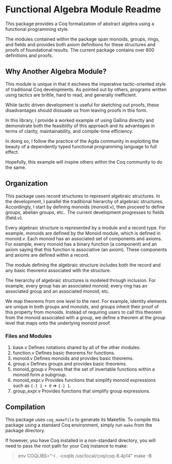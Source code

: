 Functional Algebra Module Readme
================================

This package provides a Coq formalization of abstract algebra using a functional programming style.

The modules contained within the package span monoids, groups, rings, and fields and provides both axiom definitions for these structures and proofs of foundational results. The current package contains over 800 definitions and proofs.

Why Another Algebra Module?
---------------------------

This module is unique in that it eschews the imperative tactic-oriented style of traditional Coq developments. As pointed out by others, programs written using tactics are brittle, hard to read, and generally inefficient. 

While tactic driven development is useful for sketching out proofs, these disadvantages should dissuade us from leaving proofs in this form.

In this library, I provide a worked example of using Gallina directly and demonstrate both the feasibility of this approach and its advantages in terms of clarity, maintainability, and compile-time efficiency.

In doing so, I follow the practice of the Agda community in exploiting the beauty of a dependently typed functional programming language to full effect.

Hopefully, this example will inspire others within the Coq community to do the same.

Organization
------------

This package uses record structures to represent algebraic structures. In the development, I parallel the traditional hierarchy of algebraic structures. Accordingly, I start by defining monoids (monoid.v), then proceed to define groups, abelian groups, etc.. The current development progresses to fields (field.v).

Every algebraic structure is represented by a module and a record type. For example, monoids are defined by the Monoid module, which is defined in monoid.v. Each monoid has an associated set of components and axioms. For example, every monoid has a binary function (a component) and an axiom saying that this function is associative (an axiom). These components and axioms are defined within a record.

The module defining the algebraic structure includes both the record and any basic theorems associated with the structure. 

The hierarchy of algebraic structures is modeled through inclusion. For example, every group has an associated monoid; every ring has an associated group and an associated monoid; etc.

We map theorems from one level to the next. For example, identity elements are unique in both groups and monoids, and groups inherit their proof of this property from monoids. Instead of requiring users to call this theorem from the monoid associated with a group, we define a theorem at the group level that maps onto the underlying monoid proof.

### Files and Modules 

1. base.v
  Defines notations shared by all of the other modules.
2. function.v
  Defines basic theorems for functions.
3. monoid.v
  Defines monoids and provides basic theorems.
4. group.v
  Defines groups and provides basic theorems.
5. monoid_group.v
  Proves that the set of invertable functions within a monoid form a subgroup.
6. monoid_expr.v
  Provides functions that simplify monoid expressions such as `{-} 1 + 0` => `{-} 1`.
7. group_expr.v
  Provides functions that simplify group expressions.

Compilation
-----------

This package uses `coq_makefile` to generate its Makefile. To compile this package using a standard Coq environment, simply run `make` from the package directory.

If however, you have Coq installed in a non-standard directory, you will need to pass the root path for your Coq instance to make:

> env COQLIBS="-I . -coqlib /usr/local/coq/coq-8.4p14" make -B
